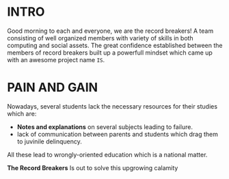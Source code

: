 # INTRO

Good morning to each and everyone, we are the record breakers!
A team consisting of well organized members with variety of skills in both
computing and social assets. The great confidence established between the members
of record breakers built up a powerfull mindset which came up with an awesome project
name `IS`.

# PAIN AND GAIN

Nowadays, several students lack the necessary resources for their studies which are:
- **Notes and explanations** on several subjects leading to failure.
- lack of communication between parents and students which drag them to juvinile
  delinquency.

All these lead to wrongly-oriented education which is a national matter.

**The Record Breakers** Is out to solve this  upgrowing calamity
